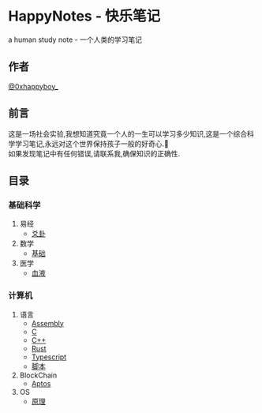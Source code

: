 # HappyNotes - 快乐笔记
a human study note - 一个人类的学习笔记
## 作者
[@0xhappyboy_](https://x.com/0xhappyboy_)
## 前言
这是一场社会实验,我想知道究竟一个人的一生可以学习多少知识,这是一个综合科学学习笔记,永远对这个世界保持孩子一般的好奇心.🎈<br>
如果发现笔记中有任何错误,请联系我,确保知识的正确性. <br>
## 目录
### 基础科学
1. 易经
    - [爻卦](https://x.com/0xhappyboy_)
2. 数学
    - [基础](https://github.com/0xhappyboy/happy-notes/tree/main/%E5%9F%BA%E7%A1%80%E7%A7%91%E5%AD%A6/%E6%95%B0%E5%AD%A6/%E5%9F%BA%E7%A1%80)
3. 医学
    - [血液](https://github.com/0xhappyboy/happy-notes/tree/main/%E5%9F%BA%E7%A1%80%E7%A7%91%E5%AD%A6/%E5%8C%BB%E5%AD%A6/%E8%A1%80%E6%B6%B2)
### 计算机
1. 语言
    - [Assembly](https://github.com/0xhappyboy/happy-notes/tree/main/%E8%AE%A1%E7%AE%97%E6%9C%BA/%E8%AF%AD%E8%A8%80/%E6%B1%87%E7%BC%96)
    - [C](https://github.com/0xhappyboy/happy-notes/tree/main/%E8%AE%A1%E7%AE%97%E6%9C%BA/%E8%AF%AD%E8%A8%80/c)
    - [C++](https://github.com/0xhappyboy/happy-notes/tree/main/%E8%AE%A1%E7%AE%97%E6%9C%BA/%E8%AF%AD%E8%A8%80/c%2B%2B)
    - [Rust](https://github.com/0xhappyboy/happy-notes/tree/main/%E8%AE%A1%E7%AE%97%E6%9C%BA/%E8%AF%AD%E8%A8%80/rust)
    - [Typescript](https://github.com/0xhappyboy/happy-notes/tree/main/%E8%AE%A1%E7%AE%97%E6%9C%BA/%E8%AF%AD%E8%A8%80/TypeScript/%E5%9F%BA%E7%A1%80)
    - [脚本](https://github.com/0xhappyboy/happy-notes/tree/main/%E8%AE%A1%E7%AE%97%E6%9C%BA/%E8%AF%AD%E8%A8%80/%E8%84%9A%E6%9C%AC/markdown)
2. BlockChain
    - [Aptos](https://github.com/0xhappyboy/happy-notes/tree/main/%E8%AE%A1%E7%AE%97%E6%9C%BA/BlockChain/Aptos)
3. OS
    - [原理](https://github.com/0xhappyboy/happy-notes/tree/main/%E8%AE%A1%E7%AE%97%E6%9C%BA/OS/%E5%8E%9F%E7%90%86)